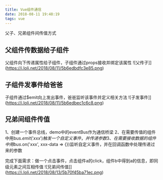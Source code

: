 ```yaml
---
title: Vue组件通信
date: 2018-08-11 19:48:19
tags: vue
---
```

父子、兄弟组件间传值方式
<!-- more -->
## 父组件传数据给子组件
父组件向下传递属性给子组件，子组件通过props接收并绑定该属性
![父传子]](https://i.loli.net/2018/08/11/5b6edbdfc3e85.png)

## 子组件发事件给爸爸
子组件通过$emit向上发出事件，爸爸监听该事件并定义相关方法
![子发事件]](https://i.loli.net/2018/08/11/5b6edbec1c6c8.png)

## 兄弟间组件传值
1、创建一个事件总线，demo中的eventBus作为通信桥梁
2、在需要传值的组件中用bus.$emit('xxx')触发一个自定义事件，并传递参数
3、在需要接收数据的组件中用bus.$on('xxx', xxx-data => {})监听自定义事件，并在回调函数中处理传递过来的参数

完成下面需求：做一个点击事件，点击组件a的click，组件b中得到a的信息，即同级元素之间互相传值
![兄弟间传值]](https://i.loli.net/2018/08/13/5b70f45ba71ec.png)
